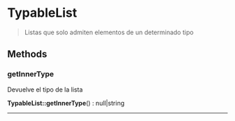 
                                                                                                                                            
    
# TypableList


> Listas que solo admiten elementos de un determinado tipo
>
> 








## Methods

### getInnerType
Devuelve el tipo de la lista


**TypableList::getInnerType**() : null|string



---


                                                                                                                                                                                                                                                                                                                                                                                                            
    
                                                                                                                                                                                                                                                                             
                